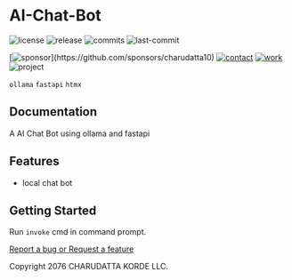 # AI-Chat-Bot

<!-- Badges: Project Status GitHub -->
![license](https://flat.badgen.net/static/license/GPL-3.0/blue)
![release](https://flat.badgen.net/github/release/charudatta10/AI-Chat-Bot)
![commits](https://flat.badgen.net/github/commits/charudatta10/AI-Chat-Bot)
![last-commit](https://flat.badgen.net/github/last-commit/charudatta10/AI-Chat-Bot)

[![sponsor](https://flat.badgen.net//static/sponsor/%E2%9D%A4?)](https://github.com/sponsors/charudatta10)
[![contact](https://flat.badgen.net//static/contact/%E2%98%8E)](https://charudatta10.github.io/LinkNet/)
[![work](https://flat.badgen.net//static/portfolio/%F0%9F%96%BF)](https://charudatta10.github.io/myblog/)
![project](https://flat.badgen.net///static/project/AI-Chat-Bot)

<!-- Badges: Tools used -->
`ollama` `fastapi` `htmx` 

## Documentation

A AI Chat Bot using ollama and fastapi  

## Features

- local chat bot 


## Getting Started

Run `invoke` cmd in command prompt.

[Report a bug or Request a feature](https://github.com/charudatta10/AI-Chat-Bot/issues)

Copyright 2076 CHARUDATTA KORDE LLC.

<!-- Acknowledgment, References, Misc -->
